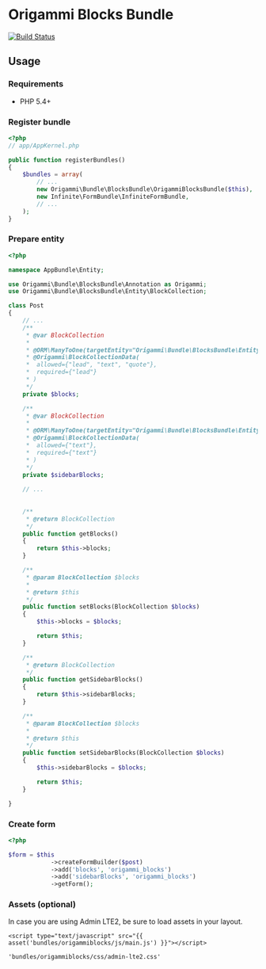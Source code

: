 # Origammi Blocks Bundle

[![Build Status](https://travis-ci.org/origammi/BlocksBundle.svg?branch=master)](https://travis-ci.org/origammi/BlocksBundle)


## Usage

### Requirements

* PHP 5.4+

### Register bundle

```php
<?php
// app/AppKernel.php

public function registerBundles()
{
    $bundles = array(
        // ...
        new Origammi\Bundle\BlocksBundle\OrigammiBlocksBundle($this),
        new Infinite\FormBundle\InfiniteFormBundle,
        // ...
    );
}
```

### Prepare entity

```php
<?php

namespace AppBundle\Entity;

use Origammi\Bundle\BlocksBundle\Annotation as Origammi;
use Origammi\Bundle\BlocksBundle\Entity\BlockCollection;

class Post
{
    // ...
    /**
     * @var BlockCollection
     *
     * @ORM\ManyToOne(targetEntity="Origammi\Bundle\BlocksBundle\Entity\BlockCollection", cascade={"remove", "persist"})
     * @Origammi\BlockCollectionData(
     *  allowed={"lead", "text", "quote"},
     *  required={"lead"}
     * )
     */
    private $blocks;

    /**
     * @var BlockCollection
     *
     * @ORM\ManyToOne(targetEntity="Origammi\Bundle\BlocksBundle\Entity\BlockCollection", cascade={"remove", "persist"})
     * @Origammi\BlockCollectionData(
     *  allowed={"text"},
     *  required={"text"}
     * )
     */
    private $sidebarBlocks;
    
    // ...
    
    
    /**
     * @return BlockCollection
     */
    public function getBlocks()
    {
        return $this->blocks;
    }

    /**
     * @param BlockCollection $blocks
     *
     * @return $this
     */
    public function setBlocks(BlockCollection $blocks)
    {
        $this->blocks = $blocks;

        return $this;
    }

    /**
     * @return BlockCollection
     */
    public function getSidebarBlocks()
    {
        return $this->sidebarBlocks;
    }

    /**
     * @param BlockCollection $blocks
     *
     * @return $this
     */
    public function setSidebarBlocks(BlockCollection $blocks)
    {
        $this->sidebarBlocks = $blocks;

        return $this;
    }

}

```

### Create form

```php
<?php

$form = $this
            ->createFormBuilder($post)
            ->add('blocks', 'origammi_blocks')
            ->add('sidebarBlocks', 'origammi_blocks')
            ->getForm();

```

### Assets (optional)

In case you are using Admin LTE2, be sure to load assets in your layout.

```
<script type="text/javascript" src="{{ asset('bundles/origammiblocks/js/main.js') }}"></script>
```

```
'bundles/origammiblocks/css/admin-lte2.css'
```
